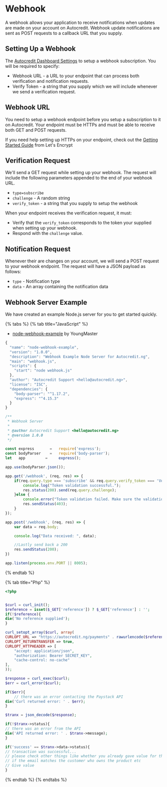# Webhook

A webhook allows your application to receive notifications when updates are made on your account on Autocredit. Webhook update notifications are sent as POST requests to a callback URL that you supply.

## **Setting Up a Webhook**

The [Autocredit Dashboard Settings](https://dashboard.demo.autocredit.ng/settings/webhook) to setup a webhook subscription. You will be required to specify:

* Webhook URL - a URL to your endpoint that can process both verification and notification requests.
* Verify Token - a string that you supply which we will include whenever we send a verification request.

## **Webhook URL**

You need to setup a webhook endpoint before you setup a subscription to it on Autocredit. Your endpoint must be HTTPs and must be able to receive both GET and POST requests.

If you need help setting up HTTPs on your endpoint, check out the [Getting Started Guide](https://letsencrypt.org/getting-started/) from Let's Encrypt

## **Verification Request**

We'll send a GET request while setting up your webhook. The request will include the following parameters appended to the end of your webhook URL.

* `type=subscribe`
* `challenge` - A random string
* `verify_token` - a string that you supply to setup the webhook

When your endpoint receives the verification request, it must:

* Verify that the `verify_token` corresponds to the token your supplied when setting up your webhook.
* Respond with the `challenge` value.

## **Notification Request**

Whenever their are changes on your account, we will send a POST request to your webhook endpoint. The request will have a JSON payload as follows:

* `type` - Notification type
* `data` - An array containing the notification data

## **Webhook Server Example**

We have created an example Node.js server for you to get started quickly.

{% tabs %}
{% tab title="JavaScript" %}
* [node-webhook-example](https://github.com/AutoCredit/node-webhook-example) by YoungMaster

```javascript
{
  "name": "node-webhook-example",
  "version": "1.0.0",
  "description": "Webhook Example Node Server for Autocredit.ng",
  "main": "webhook.js",
  "scripts": {
    "start": "node webhook.js"
  },
  "author": "Autocredit Support <hello@autocredit.ng>",
  "license": "ISC",
  "dependencies": {
    "body-parser": "^1.17.2",
    "express": "^4.15.3"
  }
}
```

```javascript
/**
 * Webhook Server
 *
 * @author Autocredit Support <hello@autocredit.ng>
 * @version 1.0.0
 */

const express       =   require('express');
const bodyParser    =   require('body-parser');
let   app         =     express();

app.use(bodyParser.json());

app.get('/webhook', (req, res) => {
    if(req.query.type === 'subscribe' && req.query.verify_token === 'VerifyToken') {
        console.log("Token validation successful.");
        res.status(200).send(req.query.challenge);
    }else {
        console.error("Token validation failed. Make sure the validation tokens match.");
        res.sendStatus(403);  
    }
});

app.post('/webhook', (req, res) => {
    var data = req.body;

    console.log("Data received: ", data);

    //Lastly send back a 200
    res.sendStatus(200);
})

app.listen(process.env.PORT || 8005);
```
{% endtab %}

{% tab title="Php" %}
```php
<?php


$curl = curl_init();
$reference = isset($_GET['reference']) ? $_GET['reference'] : '';
if(!$reference){
die('No reference supplied');
}

curl_setopt_array($curl, array(
CURLOPT_URL => "https://autocredit.ng/payments" . rawurlencode($reference),
CURLOPT_RETURNTRANSFER => true,
CURLOPT_HTTPHEADER => [
    "accept: application/json",
    "authorization: Bearer SECRET_KEY",
    "cache-control: no-cache"
],
));

$response = curl_exec($curl);
$err = curl_error($curl);

if($err){
    // there was an error contacting the Paystack API
die('Curl returned error: ' . $err);
}

$tranx = json_decode($response);

if(!$tranx->status){
// there was an error from the API
die('API returned error: ' . $tranx->message);
}

if('success' == $tranx->data->status){
// transaction was successful...
// please check other things like whether you already gave value for this ref
// if the email matches the customer who owns the product etc
// Give value
}
```
{% endtab %}
{% endtabs %}

